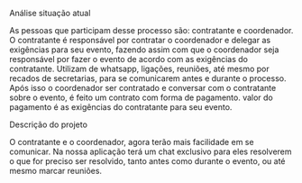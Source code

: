 Análise situação atual

As pessoas que participam desse processo são: contratante e coordenador. O contratante é responsável por contratar o coordenador e delegar as exigências para seu evento, fazendo assim com que o coordenador seja responsável por fazer o evento de acordo com as exigências do contratante. Utilizam de whatsapp, ligações, reuniões, até mesmo por recados de secretarias, para se comunicarem antes e durante o processo. Após isso o coordenador ser contratado e conversar com o contratante sobre o evento, é feito um contrato com forma de pagamento. valor do pagamento é as exigências do contratante para seu evento.

Descrição do projeto

O contratante e o coordenador, agora terão mais facilidade em se comunicar. Na nossa aplicação terá um chat exclusivo para eles resolverem o que for preciso ser resolvido, tanto antes como durante o evento, ou até mesmo marcar reuniões.
